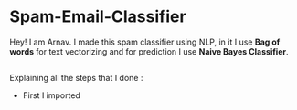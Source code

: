 # Spam-Email-Classifier
Hey! I am Arnav. I made this spam classifier using NLP, in it I use **Bag of words** for text vectorizing and for prediction I use **Naive Bayes Classifier**.  
##
Explaining all the steps that I done :
* First I imported
